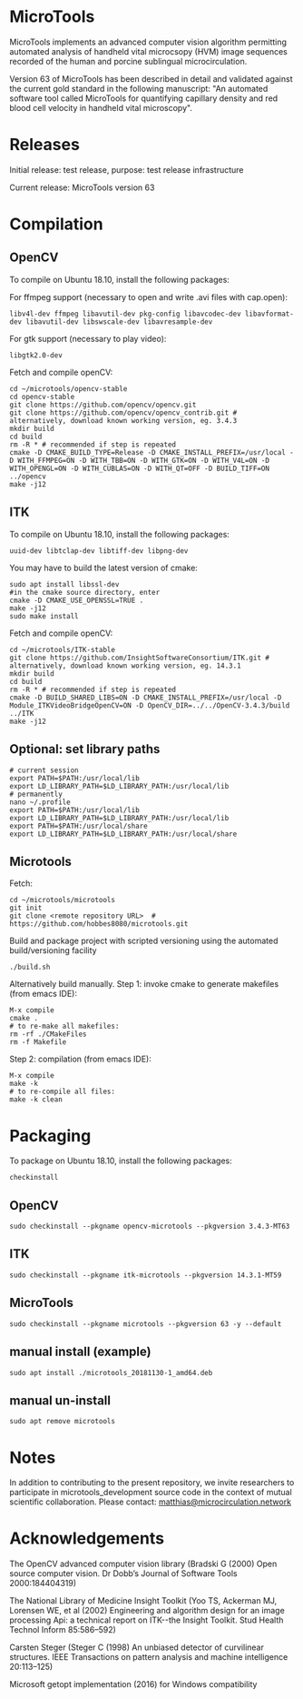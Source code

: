 # MicroTools
MicroTools implements an advanced computer vision algorithm permitting automated analysis of handheld vital microcsopy (HVM) image sequences recorded of the human and porcine sublingual microcirculation.

Version 63 of MicroTools has been described in detail and validated against the current gold standard in the following manuscript: "An automated software tool called MicroTools for quantifying capillary density and red blood cell velocity in handheld vital microscopy".

# Releases
Initial release: test release, purpose: test release infrastructure

Current release: MicroTools version 63

# Compilation
## OpenCV
To compile on Ubuntu 18.10, install the following packages:

For ffmpeg support (necessary to open and write .avi files with cap.open):
```
libv4l-dev ffmpeg libavutil-dev pkg-config libavcodec-dev libavformat-dev libavutil-dev libswscale-dev libavresample-dev
```

For gtk support (necessary to play video):
```
libgtk2.0-dev
```

Fetch and compile openCV:
```
cd ~/microtools/opencv-stable
cd opencv-stable
git clone https://github.com/opencv/opencv.git
git clone https://github.com/opencv/opencv_contrib.git # alternatively, download known working version, eg. 3.4.3
mkdir build
cd build
rm -R * # recommended if step is repeated
cmake -D CMAKE_BUILD_TYPE=Release -D CMAKE_INSTALL_PREFIX=/usr/local -D WITH_FFMPEG=ON -D WITH_TBB=ON -D WITH_GTK=ON -D WITH_V4L=ON -D WITH_OPENGL=ON -D WITH_CUBLAS=ON -D WITH_QT=OFF -D BUILD_TIFF=ON ../opencv
make -j12
```

## ITK
To compile on Ubuntu 18.10, install the following packages:
```
uuid-dev libtclap-dev libtiff-dev libpng-dev
```

You may have to build the latest version of cmake:
```
sudo apt install libssl-dev
#in the cmake source directory, enter
cmake -D CMAKE_USE_OPENSSL=TRUE .
make -j12
sudo make install
```

Fetch and compile openCV:
```
cd ~/microtools/ITK-stable
git clone https://github.com/InsightSoftwareConsortium/ITK.git # alternatively, download known working version, eg. 14.3.1
mkdir build
cd build
rm -R * # recommended if step is repeated
cmake -D BUILD_SHARED_LIBS=ON -D CMAKE_INSTALL_PREFIX=/usr/local -D Module_ITKVideoBridgeOpenCV=ON -D OpenCV_DIR=../../OpenCV-3.4.3/build ../ITK
make -j12
```

## Optional: set library paths
```
# current session
export PATH=$PATH:/usr/local/lib
export LD_LIBRARY_PATH=$LD_LIBRARY_PATH:/usr/local/lib
# permanently
nano ~/.profile
export PATH=$PATH:/usr/local/lib
export LD_LIBRARY_PATH=$LD_LIBRARY_PATH:/usr/local/lib
export PATH=$PATH:/usr/local/share
export LD_LIBRARY_PATH=$LD_LIBRARY_PATH:/usr/local/share
```

## Microtools

Fetch:
```
cd ~/microtools/microtools
git init
git clone <remote repository URL>  # https://github.com/hobbes8080/microtools.git
```

Build and package project with scripted versioning using the automated build/versioning facility
```
./build.sh
```

Alternatively build manually. Step 1: invoke cmake to generate makefiles (from emacs IDE):
```
M-x compile
cmake .
# to re-make all makefiles:
rm -rf ./CMakeFiles
rm -f Makefile
```

Step 2: compilation (from emacs IDE):
```
M-x compile
make -k
# to re-compile all files:
make -k clean
```

# Packaging
To package on Ubuntu 18.10, install the following packages:
```
checkinstall
```
## OpenCV
```
sudo checkinstall --pkgname opencv-microtools --pkgversion 3.4.3-MT63
```
## ITK
```
sudo checkinstall --pkgname itk-microtools --pkgversion 14.3.1-MT59
```
## MicroTools
```
sudo checkinstall --pkgname microtools --pkgversion 63 -y --default
```
## manual install (example)
```
sudo apt install ./microtools_20181130-1_amd64.deb
```
## manual un-install
```
sudo apt remove microtools
```

# Notes
In addition to contributing to the present repository, we invite researchers to participate in microtools_development source code in the context of mutual scientific collaboration. Please contact: matthias@microcirculation.network

# Acknowledgements
The OpenCV advanced computer vision library (Bradski G (2000) Open source computer vision. Dr Dobb’s Journal of Software Tools 2000:184404319)

The National Library of Medicine Insight Toolkit (Yoo TS, Ackerman MJ, Lorensen WE, et al (2002) Engineering and algorithm design for an image processing Api: a technical report on ITK--the Insight Toolkit. Stud Health Technol Inform 85:586–592)

Carsten Steger (Steger C (1998) An unbiased detector of curvilinear structures. IEEE Transactions on pattern analysis and machine intelligence 20:113–125)

Microsoft getopt implementation (2016) for Windows compatibility
